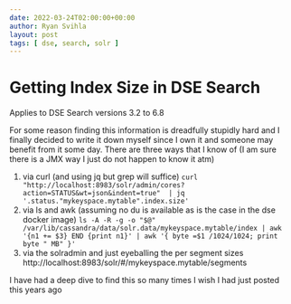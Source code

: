 ```yaml
---
date: 2022-03-24T02:00:00+00:00
author: Ryan Svihla
layout: post
tags: [ dse, search, solr ]
---
```

<h1>Getting Index Size in DSE Search</h1>

Applies to DSE Search versions 3.2 to 6.8 

For some reason finding this information is dreadfully stupidly hard and I finally decided to write it down myself since I own it and someone may benefit from it some day.
There are three ways that I know of (I am sure there is a JMX way I just do not happen to know it atm)

1. via curl (and using jq but grep will suffice)  `curl "http://localhost:8983/solr/admin/cores?action=STATUS&wt=json&indent=true"  | jq '.status."mykeyspace.mytable".index.size'`
2. via ls and awk (assuming no du is available as is the case in the dse docker image) `ls -A -R -g -o "$@" /var/lib/cassandra/data/solr.data/mykeyspace.mytable/index | awk '{n1 += $3} END {print n1}' | awk '{ byte =$1 /1024/1024; print byte " MB" }'` 
3. via the solradmin and just eyeballing the per segment sizes http://localhost:8983/solr/#/mykeyspace.mytable/segments


I have had a deep dive to find this so many times I wish I had just posted this years ago
